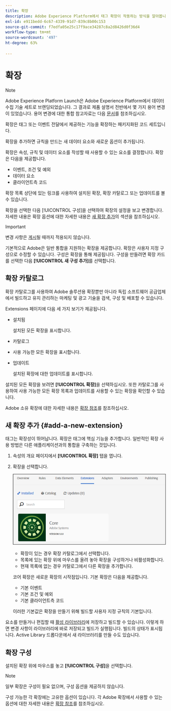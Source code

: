 ```yaml
---
title: 확장
description: Adobe Experience Platform에서 태그 확장이 작동하는 방식을 알아봅니다.
exl-id: e911bedd-6c67-4339-91d7-839c8b00c153
source-git-commit: f7edfa05e25c17f9ace34287c8a2d8426d0f36d4
workflow-type: tm+mt
source-wordcount: '497'
ht-degree: 63%

---
```


# 확장

>[!NOTE]
>
>Adobe Experience Platform Launch은 Adobe Experience Platform에서 데이터 수집 기술 세트로 브랜딩되었습니다. 그 결과로 제품 설명서 전반에서 몇 가지 용어 변경이 있었습니다. 용어 변경에 대한 통합 참고자료는 다음 [문서](../../../term-updates.md)를 참조하십시오.

확장은 태그 또는 이벤트 전달에서 제공하는 기능을 확장하는 패키지화된 코드 세트입니다.

확장을 추가하면 규칙을 만드는 새 데이터 요소와 새로운 옵션이 추가됩니다.

확장은 속성, 규칙 및 데이터 요소를 작성할 때 사용할 수 있는 요소를 결정합니다. 확장은 다음을 제공합니다.

* 이벤트, 조건 및 예외
* 데이터 요소
* 클라이언트측 코드

확장 목록 상단에 있는 링크를 사용하여 설치된 확장, 확장 카탈로그 또는 업데이트를 볼 수 있습니다.

확장을 선택한 다음 [!UICONTROL 구성]을 선택하여 확장의 설정을 보고 변경합니다. 자세한 내용은 확장 옵션에 대한 자세한 내용은 [새 확장 추가](#add-a-new-extension)의 섹션을 참조하십시오.

>[!IMPORTANT]
>
>변경 사항은 [게시](../../publishing/overview.md)될 때까지 적용되지 않습니다.

기본적으로 Adobe은 일반 통합을 지원하는 확장을 제공합니다. 확장은 사용자 지정 구성으로 수정할 수 있습니다. 구성은 확장을 통해 제공됩니다. 구성을 만들려면 확장 카드를 선택한 다음 **[!UICONTROL 새 구성 추가]**&#x200B;를 선택합니다.

## 확장 카탈로그

확장 카탈로그를 사용하여 Adobe 솔루션용 확장뿐만 아니라 독립 소프트웨어 공급업체에서 빌드하고 유지 관리하는 마케팅 및 광고 기술을 검색, 구성 및 배포할 수 있습니다.

Extensions 페이지에 다음 세 가지 보기가 제공됩니다.

* 설치됨

   설치된 모든 확장을 표시합니다.

* 카탈로그
* 사용 가능한 모든 확장을 표시합니다.
* 업데이트

   설치된 확장에 대한 업데이트를 표시합니다.

설치된 모든 확장을 보려면 **[!UICONTROL 확장]**&#x200B;을 선택하십시오. 또한 카탈로그를 사용하여 사용 가능한 모든 확장 목록과 업데이트를 사용할 수 있는 확장을 확인할 수 있습니다.

Adobe 소유 확장에 대한 자세한 내용은 [확장 참조](../../../extensions/web/overview.md)를 참조하십시오.

## 새 확장 추가 {#add-a-new-extension}

태그는 확장성이 뛰어납니다. 확장은 태그에 핵심 기능을 추가합니다. 일반적인 확장 사용 방법은 다른 애플리케이션과의 통합을 구축하는 것입니다.

1. 속성의 개요 페이지에서 **[!UICONTROL 확장]** 탭을 엽니다.
1. 확장을 선택합니다.

   ![코어 확장](../../../images/extensions.png)

   * 확장이 있는 경우 확장 카탈로그에서 선택합니다.
   * 목록에 있는 확장 위에 마우스를 올려 놓아 확장을 구성하거나 비활성화합니다.
   * 현재 목록에 없는 경우 카탈로그에서 다른 확장을 추가합니다.

   코어 확장은 새로운 확장의 시작점입니다. 기본 확장은 다음을 제공합니다.

   * 기본 이벤트
   * 기본 조건 및 예외
   * 기본 클라이언트측 코드

   이러한 기본값은 확장을 만들기 위해 빌드할 사용자 지정 규칙의 기본입니다.

요소를 만들거나 편집할 때 [활성 라이브러리](../../publishing/libraries.md#active-library)에 저장하고 빌드할 수 있습니다. 이렇게 하면 변경 사항이 라이브러리에 바로 저장되고 빌드가 실행됩니다. 빌드의 상태가 표시됩니다. Active Library 드롭다운에서 새 라이브러리를 만들 수도 있습니다.

## 확장 구성

설치된 확장 위에 마우스를 놓고 **[!UICONTROL 구성]**&#x200B;을 선택합니다.

>[!NOTE]
>
>일부 확장은 구성이 필요 없으며, 구성 옵션을 제공하지 않습니다.

구성 가능한 각 확장에는 고유한 옵션이 있습니다. 각 Adobe 확장에서 사용할 수 있는 옵션에 대한 자세한 내용은 [확장 참조](../../../extensions/web/overview.md)를 참조하십시오.
